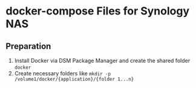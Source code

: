 # docker-compose Files for Synology NAS

## Preparation

1. Install Docker via DSM Package Manager and create the shared folder `docker`
2. Create necessary folders like 
   `mkdir -p /volume1/docker/{application}/{folder 1...n}`